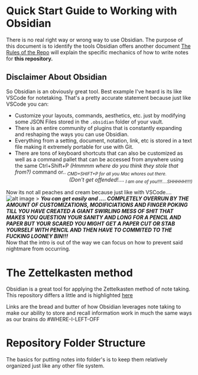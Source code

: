 # Quick Start Guide to Working with Obsidian
 There is no real right way or wrong way to use Obsidian. The purpose of this document is to identify the tools Obsidian offers another document [The Rules of the Repo](The%20Rules%20of%20the%20Repo.md) will explain the specific mechanics of how to write notes for **this repository.**

## Disclaimer About Obsidian
So Obsidian is an obviously great tool. Best example I've heard is its like VSCode for notetaking. That's a pretty accurate statement because just like VSCode you can:
- Customize your layouts, commands, aesthetics, etc. just by modifying some JSON Files stored in the `.obsidian` folder of your vault. 
- There is an entire community of plugins that is constantly expanding and reshaping the ways you can use Obsidian. 
- Everything from a setting, document, notation, link, etc is stored in a text file making it extremely portable for use with Git.
- There are tons of keyboard shortcuts that can also be customized as well as a command pallet that can be accessed from anywhere using the same Ctrl+Shift+P _(Hmmmm where do you think they stole that from?)_ command or.. <sub>_CMD+SHIFT+P for all you Mac whores out there._</sub><div style="text-align: right">*(Don't get offended!....<sub> I am one of you!!!!....SHHHHH!!!!)*</sub>

Now its not all peaches and cream because just like with VSCode....  ![alt image >](dwight-screaming.gif) ***You can get easily and .... COMPLETELY OVERRUN BY THE AMOUNT OF CUSTOMIZATIONS, MODIFICIATIONS AND FINGER POKING TILL YOU HAVE CREATED A GIANT SWIRLING MESS OF SHIT THAT MAKES YOU QUESTION YOUR SANITY AND LONG FOR A PENCIL AND PAPER BUT YOUR SCARED YOU MIGHT GET A PAPER CUT OR STAB YOURSELF WITH PENCIL AND THEN HAVE TO COMMITED TO THE FUCKING LOONEY BIN!!!***<br>
Now that the intro is out of the way we can focus on how to prevent said nightmare from occurring.

# The Zettelkasten method 
Obsidian is a great tool for applying the Zettelkasten method of note taking.  This repository differs a little and is highlighted [here](The%20Rules%20of%20the%20Repo.md)

Links are the bread and butter of how Obsidian leverages note taking to make our ability to store and recall information work in much the same ways as our brains do #WHERE-I-LEFT-OFF

# Repository Folder Structure
The basics for putting notes into folder's is to keep them relatively organized just like any other file system. 
